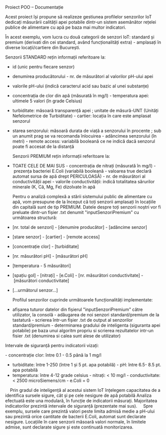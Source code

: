 Proiect POO – Documentație

Acest proiect își propune să realizeze gestiunea profilelor senzorilor IoT dedicați măsurării calității apei potabile dintr-un sistem asemănător rețelei publice de alimentare cu apă pe baza mai multor indicatori.

În acest exemplu, vom lucra cu două categorii de senzori IoT: standard și premium (derivati din cei standard, având funcționalități extra) - amplasați în diverse locații/cartiere din București.

Senzorii STANDARD rețin informații referitoare la:
- id (unic pentru fiecare senzor)
- denumirea producătorului 
- nr. de măsurători al valorilor pH-ului apei
- valorile pH-ului (indică caracterul acid sau bazic al unei substanțe)
- concentrația de clor din apă (măsurată în mg/l)
- temperatura apei: ultimele 5 valori (în grade Celsius)
- turbiditate: măsoară transparență apei ; unitate de măsură-UNT (Unități Nefelometrice de Turbiditate)
- cartier: locația în care este amplasat senzorul
- starea senzorului: măsoară durata de viață a senzorului în procente ; sub un anumit prag se va recomanda înlocuirea
- adâncimea senzorului (în metri)
- remote access: variabilă booleană ce ne indică dacă senzorul poate fi accesat de la distanță

    Senzorii PREMIUM rețin informații referitoare la:
- TOATE CELE DE MAI SUS
- concentrația de nitrați (măsurată în mg/l)
- prezența bacteriei E.Coli (variabilă booleană - valoarea true declară automat sursa de apă drept PERICULOASĂ)
- nr. de măsurători al conductivității apei
- valorile conductivității: indică totalitatea sărurilor minerale (K, Că, Mg, Fe) dizolvate în apă 

    Pentru o analiză complexă a stării sistemului public de alimentare cu apă, vom presupune de la început că toți senzorii amplasați în locațiile din capitală sunt de tip PREMIUM. 
    Datele despre toți senzorii noștri vor fi preluate dintr-un fișier .txt denumit "inputSenzoriPremium" cu următoarea structură:

- [nr. total de senzori]
- [denumire producător]
- [adâncime senzor]
- [stare senzor] 
- [cartier]
- [remote access]
- [concentrație clor]
- [turbiditate]
- [nr. măsurători pH]
- [măsurători pH]
- [temperatura - 5 măsurători]
- [spațiu gol] 
- [nitrați]
- [e.Coli]
- [nr. măsurători conductivitate]
- [măsurători conductivitate]
- […următorul senzor…]

    Profilul senzorilor cuprinde următoarele funcționalități implementate:

- afișarea tuturor datelor din fișierul "inputSenzoriPremium" către utilizator, la consolă
- adăugarea de noi senzori standard/premium de la tastatură
- scrierea într-un fișier .txt de output al senzorilor standard/premium
- determinarea gradului de inteligenta (siguranta apei potabile) pe baza unui algoritm propriu si scrierea rezultatelor intr-un fisier .txt (denumirea si calea sunt alese de utilizator)





Intervale de siguranță pentru indicatorii vizați:

- concentrație clor: între 0.1 - 0.5 până la 1 mg/l
- turbiditate: între 1-250 (între 1 și 5 pt. apa potabilă)
- pH: între 6.5- 8.5 pt. apa potabilă
- temperatura: între 4-12 grade celsius
- nitrați: < 10 mg/l
- conductivitate: < 2500 microSiemens/cm
- e.Coli = 0




    Prin gradul de inteligență al acestui sistem IoT înțelegem capacitatea de a identifica sursele sigure, cât și pe cele nesigure de apă potabilă
    Analiza efectuată este una modulară, în funcție de indicatorii măsurați. Majoritatea indicatorilor prezintă intervale de siguranță (prezentate mai sus).
    Spre exemplu, sursele care prezintă valori peste limita admisă medie a pH-ului sau prezintă orice cantitate de bacterii E.Coli, automat sunt declarate nesigure. Locațiile în care senzorii măsoară valori normale, în
limitele admise, sunt declarate sigure și este continuată monitorizarea.
